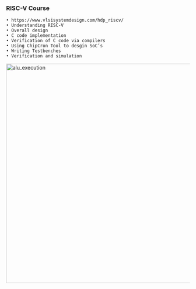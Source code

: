 ### RISC-V Course
    • https://www.vlsisystemdesign.com/hdp_riscv/ 
    • Understanding RISC-V 
    • Overall design
    • C code implementation 
    • Verification of C code via compilers
    • Using ChipCron Tool to desgin SoC’s
    • Writing Testbenches 
    • Verification and simulation 

<img width="600" alt="alu_execution" src="https://github.com/joses-bot/vsdiat_workshop/assets/83429049/e8201ca0-977f-4018-967d-110ddc8e7c98">

